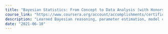 ```yaml
---
title: "Bayesian Statistics: From Concept to Data Analysis (with Honors)"
course_link: "https://www.coursera.org/account/accomplishments/certificate/SCZLJ23DVKHW"
description: "Learned Bayesian reasoning, parameter estimation, model comparison, and hypothesis testing. Acquired skills to apply Bayesian methods to real-world data for insightful conclusions."
date: "2021-06-10"
---
```

